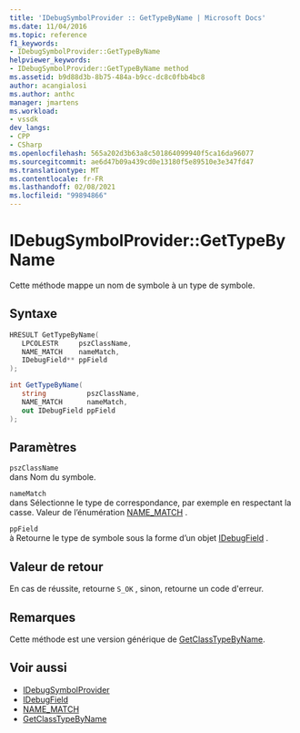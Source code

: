 ```yaml
---
title: 'IDebugSymbolProvider :: GetTypeByName | Microsoft Docs'
ms.date: 11/04/2016
ms.topic: reference
f1_keywords:
- IDebugSymbolProvider::GetTypeByName
helpviewer_keywords:
- IDebugSymbolProvider::GetTypeByName method
ms.assetid: b9d88d3b-8b75-484a-b9cc-dc8c0fbb4bc8
author: acangialosi
ms.author: anthc
manager: jmartens
ms.workload:
- vssdk
dev_langs:
- CPP
- CSharp
ms.openlocfilehash: 565a202d3b63a8c501864099940f5ca16da96077
ms.sourcegitcommit: ae6d47b09a439cd0e13180f5e89510e3e347fd47
ms.translationtype: MT
ms.contentlocale: fr-FR
ms.lasthandoff: 02/08/2021
ms.locfileid: "99894866"
---
```

# <a name="idebugsymbolprovidergettypebyname"></a>IDebugSymbolProvider::GetTypeByName
Cette méthode mappe un nom de symbole à un type de symbole.

## <a name="syntax"></a>Syntaxe

```cpp
HRESULT GetTypeByName( 
   LPCOLESTR     pszClassName,
   NAME_MATCH    nameMatch,
   IDebugField** ppField
);
```

```csharp
int GetTypeByName(
   string          pszClassName,
   NAME_MATCH      nameMatch,
   out IDebugField ppField
);
```

## <a name="parameters"></a>Paramètres
`pszClassName`\
dans Nom du symbole.

`nameMatch`\
dans Sélectionne le type de correspondance, par exemple en respectant la casse. Valeur de l’énumération [NAME_MATCH](../../../extensibility/debugger/reference/name-match.md) .

`ppField`\
à Retourne le type de symbole sous la forme d’un objet [IDebugField](../../../extensibility/debugger/reference/idebugfield.md) .

## <a name="return-value"></a>Valeur de retour
 En cas de réussite, retourne `S_OK` , sinon, retourne un code d'erreur.

## <a name="remarks"></a>Remarques
 Cette méthode est une version générique de [GetClassTypeByName](../../../extensibility/debugger/reference/idebugsymbolprovider-getclasstypebyname.md).

## <a name="see-also"></a>Voir aussi
- [IDebugSymbolProvider](../../../extensibility/debugger/reference/idebugsymbolprovider.md)
- [IDebugField](../../../extensibility/debugger/reference/idebugfield.md)
- [NAME_MATCH](../../../extensibility/debugger/reference/name-match.md)
- [GetClassTypeByName](../../../extensibility/debugger/reference/idebugsymbolprovider-getclasstypebyname.md)
